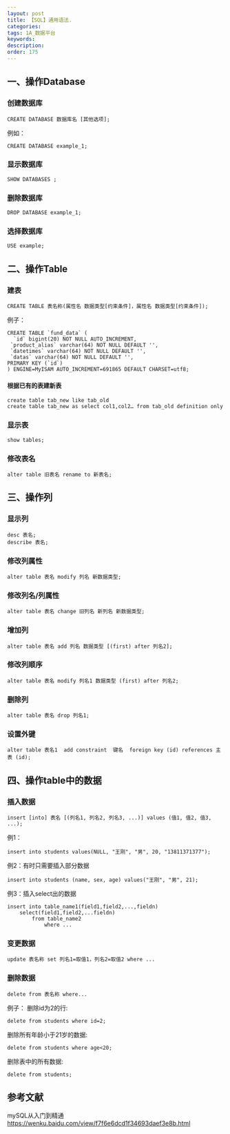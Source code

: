 ```yaml
---
layout: post
title: 【SQL】通用语法.
categories:
tags: 1A_数据平台
keywords:
description:
order: 175
---
```



## 一、操作Database

### 创建数据库
```
CREATE DATABASE 数据库名 [其他选项];
```
例如：
```
CREATE DATABASE example_1;
```

### 显示数据库
```
SHOW DATABASES ;
```
### 删除数据库
```
DROP DATABASE example_1;
```
### 选择数据库
```
USE example;
```

## 二、操作Table
### 建表
```
CREATE TABLE 表名称(属性名 数据类型[约束条件]，属性名 数据类型[约束条件]);
```
 例子：
```
CREATE TABLE `fund_data` (
  `id` bigint(20) NOT NULL AUTO_INCREMENT,
 `product_alias` varchar(64) NOT NULL DEFAULT '',
 `datetimes` varchar(64) NOT NULL DEFAULT '',
 `datas` varchar(64) NOT NULL DEFAULT '',
PRIMARY KEY (`id`)
) ENGINE=MyISAM AUTO_INCREMENT=691865 DEFAULT CHARSET=utf8;
```

#### 根据已有的表建新表
```
create table tab_new like tab_old
create table tab_new as select col1,col2… from tab_old definition only
```
### 显示表
```
show tables;
```

### 修改表名
```
alter table 旧表名 rename to 新表名;
```

## 三、操作列
### 显示列
```
desc 表名;
describe 表名;
```

### 修改列属性
```
alter table 表名 modify 列名 新数据类型;
```

### 修改列名/列属性
```
alter table 表名 change 旧列名 新列名 新数据类型;
```

### 增加列
```
alter table 表名 add 列名 数据类型 [(first) after 列名2];
```

### 修改列顺序
```
alter table 表名 modify 列名1 数据类型 (first) after 列名2;
```

### 删除列
```
alter table 表名 drop 列名1;
```


### 设置外键
```
alter table 表名1  add constraint  键名  foreign key (id) references 主表 (id);
```

## 四、操作table中的数据

### 插入数据
```
insert [into] 表名 [(列名1, 列名2, 列名3, ...)] values (值1, 值2, 值3, ...);
```
例1：
```
insert into students values(NULL, "王刚", "男", 20, "13811371377");
```
例2：有时只需要插入部分数据
```
insert into students (name, sex, age) values("王刚", "男", 21);
```
例3：插入select出的数据
```
insert into table_name1(field1,field2,...,fieldn)
    select(field1,field2,...fieldn)
        from table_name2
            where ...
```
### 变更数据
```
update 表名称 set 列名1=取值1，列名2=取值2 where ...
```

### 删除数据
```
delete from 表名称 where...
```

例子：
删除id为2的行:
```
delete from students where id=2;
```
删除所有年龄小于21岁的数据:
```
delete from students where age<20;
```
删除表中的所有数据:
```
delete from students;
```

## 参考文献
mySQL从入门到精通  
https://wenku.baidu.com/view/f7f6e6dcd1f34693daef3e8b.html
